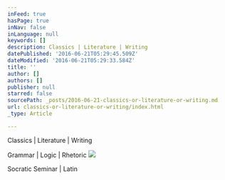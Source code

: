 ```yaml
---
inFeed: true
hasPage: true
inNav: false
inLanguage: null
keywords: []
description: Classics | Literature | Writing
datePublished: '2016-06-21T05:29:45.509Z'
dateModified: '2016-06-21T05:29:33.584Z'
title: ''
author: []
authors: []
publisher: null
starred: false
sourcePath: _posts/2016-06-21-classics-or-literature-or-writing.md
url: classics-or-literature-or-writing/index.html
_type: Article

---
```

Classics | Literature | Writing

Grammar | Logic | Rhetoric ![](https://the-grid-user-content.s3-us-west-2.amazonaws.com/faa68aad-58ee-44de-b74b-3c87ad570467.png)

Socratic Seminar | Latin